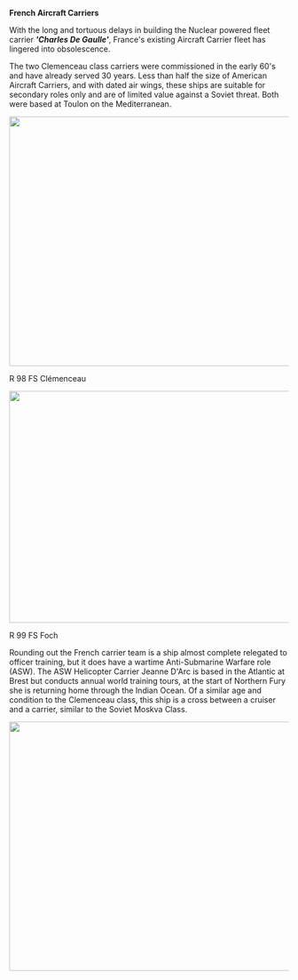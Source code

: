 **French Aircraft Carriers**

With the long and tortuous delays in building the Nuclear powered fleet
carrier ***'Charles De Gaulle'***, France's existing Aircraft Carrier
fleet has lingered into obsolescence.

The two Clemenceau class carriers were commissioned in the early 60's
and have already served 30 years. Less than half the size of American
Aircraft Carriers, and with dated air wings, these ships are suitable
for secondary roles only and are of limited value against a Soviet
threat. Both were based at Toulon on the Mediterranean.

<img src="/assets\images\nato\fr\navy\carriers\media\image1.jpg" style="width:6.33044in;height:4.67661in" />

R 98 FS Clémenceau

<img src="/assets\images\nato\fr\navy\carriers\media\image2.jpeg" style="width:6.5in;height:4.34306in" />

R 99 FS Foch

Rounding out the French carrier team is a ship almost complete relegated
to officer training, but it does have a wartime Anti-Submarine Warfare
role (ASW). The ASW Helicopter Carrier Jeanne D'Arc is based in the
Atlantic at Brest but conducts annual world training tours, at the start
of Northern Fury she is returning home through the Indian Ocean. Of a
similar age and condition to the Clemenceau class, this ship is a cross
between a cruiser and a carrier, similar to the Soviet Moskva Class.

<img src="/assets\images\nato\fr\navy\carriers\media\image3.jpg" style="width:6.5in;height:4.66597in" />

